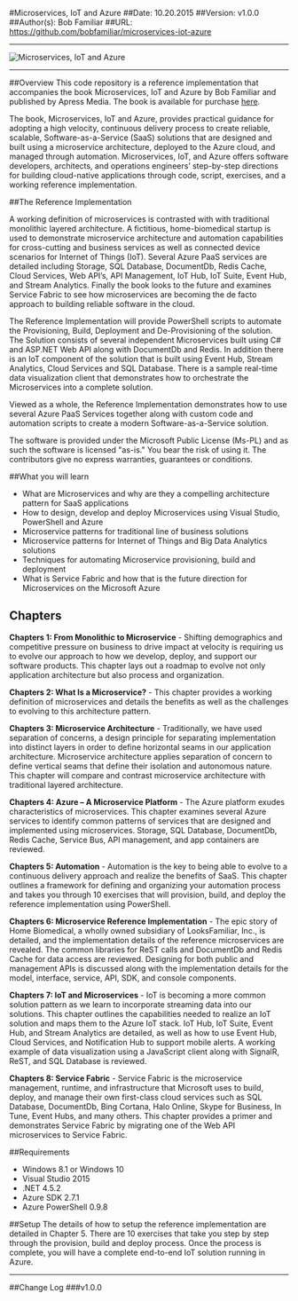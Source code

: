 #Microservices, IoT and Azure
##Date: 10.20.2015
##Version: v1.0.0
##Author(s): Bob Familiar
##URL: https://github.com/bobfamiliar/microservices-iot-azure


----------


![Microservices, IoT and Azure][1]

----------
##Overview
This code repository is a reference implementation that accompanies the book Microservices, IoT and Azure by Bob Familiar and published by Apress Media. The book is available for purchase [here][2].

The book, Microservices, IoT and Azure, provides practical guidance for adopting a high velocity, continuous delivery process to create reliable, scalable, Software-as-a-Service (SaaS) solutions that are designed and built using a microservice architecture, deployed to the Azure cloud, and managed through automation. Microservices, IoT, and Azure offers software developers, architects, and operations engineers’ step-by-step directions for building cloud-native applications through code, script, exercises, and a working reference implementation.

##The Reference Implementation

A working definition of microservices is contrasted with with traditional monolithic layered architecture. A fictitious, home-biomedical startup is used to demonstrate microservice architecture and automation capabilities for cross-cutting and business services as well as connected device scenarios for Internet of Things (IoT). Several Azure PaaS services are detailed including Storage, SQL Database, DocumentDb, Redis Cache, Cloud Services, Web API’s, API Management, IoT Hub, IoT Suite, Event Hub, and Stream Analytics. Finally the book looks to the future and examines Service Fabric to see how microservices are becoming the de facto approach to building reliable software in the cloud.

The Reference Implementation will provide PowerShell scripts to automate the Provisioning, Build, Deployment and De-Provisioning of the solution. The Solution consists of several independent Microservices built using C# and ASP.NET Web API along with DocumentDb and Redis. In addition there is an IoT component of the solution that is built using Event Hub, Stream Analytics, Cloud Services and SQL Database. There is a sample real-time data visualization client that demonstrates how to orchestrate the Microservices into a complete solution.

Viewed as a whole, the Reference Implementation demonstrates how to use several Azure PaaS Services together along with custom code and automation scripts to create a modern Software-as-a-Service solution. 

The software is provided under the Microsoft Public License (Ms-PL) and as such the software is licensed "as-is." You bear the risk of using it. The contributors give no express warranties, guarantees or conditions.

##What you will learn
 - What are Microservices and why are they a compelling architecture pattern for SaaS applications 
 - How to design, develop and deploy Microservices using Visual Studio, PowerShell and Azure
 - Microservice patterns for traditional line of business solutions 
 - Microservice patterns for Internet of Things and Big Data Analytics solutions 
 - Techniques for automating Microservice provisioning, build and deployment 
 - What is Service Fabric and how that is the future direction for Microservices on the Microsoft Azure

## Chapters 
**Chapters 1: From Monolithic to Microservice** - Shifting demographics and competitive pressure on business to drive impact at velocity is requiring us to evolve our approach to how we develop, deploy, and support our software products. This chapter lays out a roadmap to evolve not only application architecture but also process and organization.

**Chapters 2: What Is a Microservice?** - This chapter provides a working definition of microservices and details the benefits as well as the challenges to evolving to this architecture pattern.

**Chapters 3: Microservice Architecture** - Traditionally, we have used separation of concerns, a design principle for separating implementation into distinct layers in order to define horizontal seams in our application architecture. Microservice architecture applies separation of concern to define vertical seams that define their isolation and autonomous nature. This chapter will compare and contrast microservice architecture with traditional layered architecture.

**Chapters 4: Azure – A Microservice Platform** - The Azure platform exudes characteristics of microservices. This chapter examines several Azure services to identify common patterns of services that are designed and implemented using microservices. Storage, SQL Database, DocumentDb, Redis Cache, Service Bus, API management, and app containers are reviewed.

**Chapters 5: Automation** - Automation is the key to being able to evolve to a continuous delivery approach and realize the benefits of SaaS. This chapter outlines a framework for defining and organizing your automation process and takes you through 10 exercises that will provision, build, and deploy the reference implementation using PowerShell.

**Chapters 6: Microservice Reference Implementation** - The epic story of Home Biomedical, a wholly owned subsidiary of LooksFamiliar, Inc., is detailed, and the implementation details of the reference microservices are revealed. The common libraries for ReST calls and DocumentDb and Redis Cache for data access are reviewed. Designing for both public and management APIs is discussed along with the implementation details for the model, interface, service, API, SDK, and console components.

**Chapters 7: IoT and Microservices** - IoT is becoming a more common solution pattern as we learn to incorporate streaming data into our solutions. This chapter outlines the capabilities needed to realize an IoT solution and maps them to the Azure IoT stack. IoT Hub, IoT Suite, Event Hub, and Stream Analytics are detailed, as well as how to use Event Hub, Cloud Services, and Notification Hub to support mobile alerts. A working example of data visualization using a JavaScript client along with SignalR, ReST, and SQL Database is reviewed.

**Chapters 8: Service Fabric** - Service Fabric is the microservice management, runtime, and infrastructure that Microsoft uses to build, deploy, and manage their own first-class cloud services such as SQL Database, DocumentDb, Bing Cortana, Halo Online, Skype for Business, In Tune, Event Hubs, and many others. This chapter provides a primer and demonstrates Service Fabric by migrating one of the Web API microservices to Service Fabric.

##Requirements

 - Windows 8.1 or Windows 10
 - Visual Studio 2015
 - .NET 4.5.2
 - Azure SDK 2.7.1
 - Azure PowerShell 0.9.8

##Setup
The details of how to setup the reference implementation are detailed in Chapter 5. There are 10 exercises that take you step by step through the provision, build and deploy process. Once the process is complete, you will have a complete end-to-end IoT solution running in Azure.

----------

##Change Log
###v1.0.0



  [1]: http://bobfamiliar.azurewebsites.net/wp-content/uploads/2015/10/bookcover-small.jpg
  [2]: http://amzn.to/1RFjiUW "Amazon"

